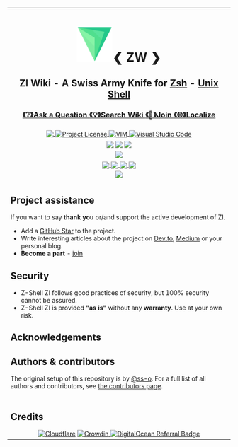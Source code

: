 <table align="justify" margin-left="auto" margin-right="auto">
 <tr><td align="center">
  <h1><a title="❮ ZW ❯" target="_self" href="https://github.com/z-shell/zi">
  <img
    src="https://raw.githubusercontent.com/z-shell/zi/main/docs/images/favicon.svg"
    alt="Logo"
    width="80"
    height="80" /></a>❮ ZW ❯
  </h1>
  <h2>
    ZI Wiki - A Swiss Army Knife for <a href="https://zsh.sourceforge.io/">Zsh</a> -
    <a href="https://en.wikipedia.org/wiki/Unix_shell">Unix Shell</a>
  </h2>
<h3>
  <a href="https://github.com/z-shell/community/discussions/">《❔》Ask a Question </a>
  <a href="https://z.digitalclouds.dev/search/">《💡》Search Wiki </a>
  <a href="https://github.com/z-shell/community/issues/new?assignees=&labels=%F0%9F%91%A5+member&template=membership.yml&title=team%3A+">《💜》Join </a>
  <a href="https://digitalclouds.crowdin.com/z-shell/">《🌐》Localize </a>
  </h3>
  </td>
</tr>
<tr>
<td align="center">
  <a title="Crowdin" target="_self" href="https://digitalclouds.crowdin.com/z-shell">
    <img align="center" src="https://badges.crowdin.net/e/f108c12713ee8526ac878d5671ad6e29/localized.svg" />
  </a>
  <!--
  <a title="Releases" target="_self" href="https://github.com/z-shell/zw/releases">
    <img align="center" src="https://img.shields.io/github/tag/z-shell/zw.svg" alt="Version" />
  </a>
  -->
  <a title="License GPL-3.0" target="_self" href="https://www.gnu.org/licenses/gpl-3.0/">
    <img align="center" src="https://img.shields.io/badge/License-GPL%20v3-blue.svg" alt="Project License" />
  </a>
  <a title="VIM" target="_self" href="https://github.com/z-shell/zi-vim-syntax/">
    <img align="center" src="https://img.shields.io/badge/--019733?logo=vim" alt="VIM" />
  </a>
  <a title="ZW" target="_self" href="https://open.vscode.dev/z-shell/zw/">
    <img
      align="center"
      src="https://img.shields.io/badge/--007ACC?logo=visual%20studio%20code&logoColor=ffffff"
      alt="Visual Studio Code"
    />
  </a>
</td>
</tr>
<tr>
  <td align="center">
  <img
    align="center"
    src="https://raw.githubusercontent.com/z-shell/.github/main/metrics/zw/indepth.repository.svg"
    width="80%"
    height="auto"
  />
  <img
    align="center"
    src="https://raw.githubusercontent.com/z-shell/.github/main/metrics/plugin.svg"
    width="80%"
    height="auto"
  />
  <img
    align="center"
    src="https://raw.githubusercontent.com/z-shell/.github/main/metrics/plugin.projects.svg"
    width="80%"
    height="auto"
  />
  </td>
</tr>
<tr>
<td align="center">
<a title="ZI WIKI" target="_self" href="https://github.com/z-shell/zw">
  <img
    align="center"
    src="https://raw.githubusercontent.com/z-shell/.github/main/metrics/plugin.pagespeed.detailed.svg"
    width="80%"
    height="auto"
  />
</a>
</td>
</tr>
<tr>
<td align="center">
<a title="Community Discussions" target="_self" href="https://github.com/z-shell/community/discussions">
  <img
    align="center"
    src="https://raw.githubusercontent.com/z-shell/.github/main/metrics/plugin.discussions.svg"
    width="80%"
    height="auto"
  />
</a>
<a title="ZI" target="_self" href="https://twitter.com/zshell_zi">
  <img
    align="center"
    src="https://raw.githubusercontent.com/z-shell/.github/main/metrics/plugin.tweets.svg"
    width="80%"
    height="auto"
  />
</a>
<a href="https://dev.to/z-shell/">
  <img
    align="center"
    src="https://raw.githubusercontent.com/z-shell/.github/main/metrics/plugin.dev.zshell.rss.svg"
    width="80%"
    height="auto"
  />
</a>
<a href="https://dev.to/tag/zsh/">
  <img
    align="center"
    src="https://raw.githubusercontent.com/z-shell/.github/main/metrics/plugin.dev.tag.zsh.rss.svg"
    width="80%"
    height="auto"
  />
</a>
</td>
</tr>
<tr>
<td align="center">
  <a href="https://asciinema.org/a/459358" target="_blank"><img src="https://asciinema.org/a/459358.svg" /></a>
</td>
</tr>
<tr>
  <td align="left">

## Project assistance

If you want to say **thank you** or/and support the active development of ZI.

- Add a [GitHub Star](https://github.com/z-shell/zw) to the project.
- Write interesting articles about the project on [Dev.to](https://dev.to/z-shell), [Medium](https://medium.com/) or
  your personal blog.
- **Become a part** - [join](https://github.com/z-shell/community/issues/new?assignees=&labels=%F0%9F%91%A5+member&template=membership.yml&title=team%3A+)

## Security

- Z-Shell ZI follows good practices of security, but 100% security cannot be assured.
- Z-Shell ZI is provided **"as is"** without any **warranty**. Use at your own risk.

## Acknowledgements

## Authors & contributors

The original setup of this repository is by [@ss-o](https://github.com/ss-o).
For a full list of all authors and contributors, see [the contributors page](https://github.com/z-shell/zw/contributors).

  </td>
</tr>
<tr>
<td align="center"><h2 align="left">Credits</h2>
  <a href="https://cloudflare.com">
    <img src="https://space.ss-o.workers.dev/img/brand/cloudflare/cf-logo-v-rgb.png" alt="Cloudflare" height="40" /></a>
      <a href="https://digitalclouds.crowdin.com">
    <img src="https://space.ss-o.workers.dev/img/brand/crowdin/localization-at-dark-rounded@2x.png" alt="Crowdin" height="40" />
  </a>
  <a href="https://www.digitalocean.com/?refcode=090bdb63f800&utm_campaign=Referral_Invite&utm_medium=Referral_Program&utm_source=badge">
    <img src="https://web-platforms.sfo2.digitaloceanspaces.com/WWW/Badge%203.svg" alt="DigitalOcean Referral Badge" height="40" />
  </a>
</td>
</tr>
</table>


